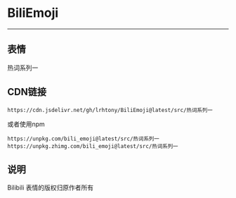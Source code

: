 # BiliEmoji
---
## 表情
热词系列一
## CDN链接
```
https://cdn.jsdelivr.net/gh/lrhtony/BiliEmoji@latest/src/热词系列一
```
或者使用npm
```
https://unpkg.com/bili_emoji@latest/src/热词系列一
https://unpkg.zhimg.com/bili_emoji@latest/src/热词系列一
```
## 说明
Bilibili 表情的版权归原作者所有
